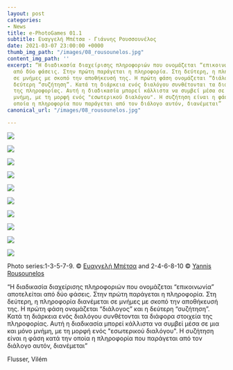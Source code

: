 ```yaml
---
layout: post
categories:
- News
title: e-PhotoGames 01.1
subtitle: Ευαγγελή Μπέτσα - Γιάννης Ρουσσουνέλος
date: 2021-03-07 23:00:00 +0000
thumb_img_path: "/images/08_rousounelos.jpg"
content_img_path: ''
excerpt: “Η διαδικασία διαχείρισης πληροφοριών που ονομάζεται “επικοινωνία” αποτελείται
  από δύο φάσεις. Στην πρώτη παράγεται η πληροφορία. Στη δεύτερη, η πληροφορία διανέμεται
  σε μνήμες με σκοπό την αποθήκευσή της. Η πρώτη φάση ονομάζεται “διάλογος” και η
  δεύτερη “συζήτηση”. Κατά τη διάρκεια ενός διαλόγου συνθέτονται τα διάφορα στοιχεία
  της πληροφορίας. Αυτή η διαδικασία μπορεί κάλλιστα να συμβεί μέσα σε μια και μόνο
  μνήμη, με τη μορφή ενός "εσωτερικού διαλόγου". Η συζήτηση είναι η φάση κατά την
  οποία η πληροφορία που παράγεται από τον διάλογο αυτόν, διανέμεται”
canonical_url: "/images/08_rousounelos.jpg"

---
```

![](/images/01_betsa.jpg)

![](/images/02_rousounelos.jpg)

![](/images/03_betsa.jpg)

![](/images/04_rousounelos.jpg)

![](/images/05_betsa.jpg)

![](/images/06_rousounelos.jpg)

![](/images/07_betsa.jpg)

![](/images/08_rousounelos.jpg)

![](/images/09_betsa.jpg)

![](/images/10_rousounelos.jpg)

Photo series:1-3-5-7-9. © <a href="https://www.facebook.com/groups/505457760423079/user/1440350372" target="blank">Ευαγγελή Μπέτσα</a> and  2-4-6-8-10 © <a href="https://www.facebook.com/yannis.rousounelos" target="blank">Yannis Rousounelos</a>

“Η διαδικασία διαχείρισης πληροφοριών που ονομάζεται “επικοινωνία” αποτελείται από δύο φάσεις. Στην πρώτη παράγεται η πληροφορία. Στη δεύτερη, η πληροφορία διανέμεται σε μνήμες με σκοπό την αποθήκευσή της. Η πρώτη φάση ονομάζεται “διάλογος” και η δεύτερη “συζήτηση”. Κατά τη διάρκεια ενός διαλόγου συνθέτονται τα διάφορα στοιχεία της πληροφορίας. Αυτή η διαδικασία μπορεί κάλλιστα να συμβεί μέσα σε μια και μόνο μνήμη, με τη μορφή ενός "εσωτερικού διαλόγου". Η συζήτηση είναι η φάση κατά την οποία η πληροφορία που παράγεται από τον διάλογο αυτόν, διανέμεται”

Flusser, Vilém
